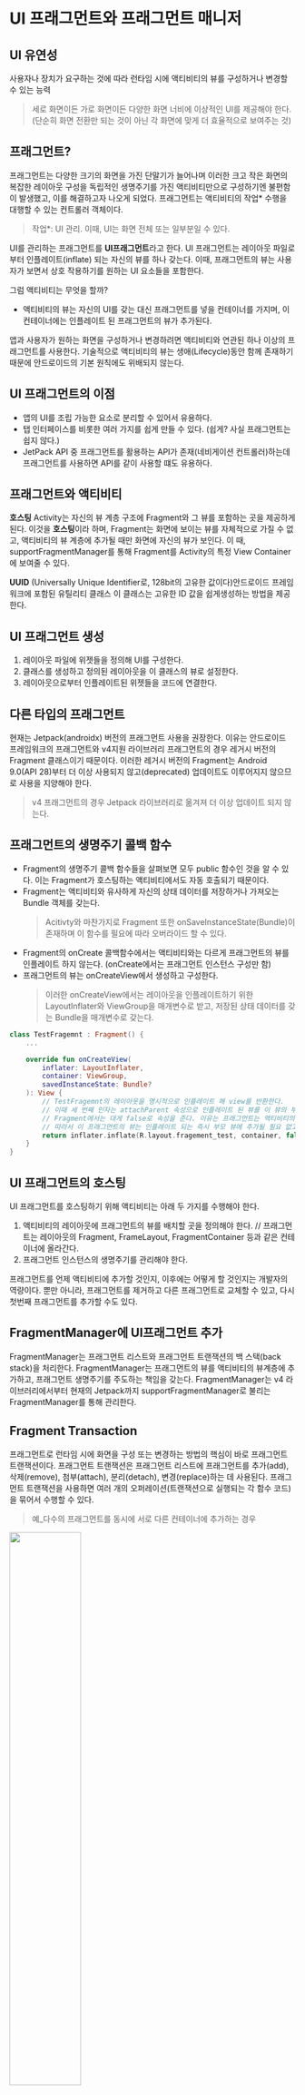 # UI 프래그먼트와 프래그먼트 매니저

## UI 유연성
사용자나 장치가 요구하는 것에 따라 런타임 시에 액티비티의 뷰를 구성하거나 변경할 수 있는 능력
> 세로 화면이든 가로 화면이든 다양한 화면 너비에 이상적인 UI를 제공해야 한다. (단순히 화면 전환만 되는 것이 아닌 각 화면에 맞게 더 효율적으로 보여주는 것)


## 프래그먼트?
프래그먼트는 다양한 크기의 화면을 가진 단말기가 늘어나며 이러한 크고 작은 화면의 복잡한 레이아웃 구성을 독립적인 생명주기를 가진 액티비티만으로 구성하기엔 불편함이 발생했고, 이를 해결하고자 나오게 되었다.
프래그먼트는 액티비티의 작업* 수행을 대행할 수 있는 컨트롤러 객체이다.
> 작업*: UI 관리. 이때, UI는 화면 전체 또는 일부분일 수 있다.

UI를 관리하는 프래그먼트를 **UI프래그먼트**라고 한다.
UI 프래그먼트는 레이아웃 파일로부터 인플레이트(inflate) 되는 자신의 뷰를 하나 갖는다. 이때, 프래그먼트의 뷰는 사용자가 보면서 상호 작용하기를 원하는 UI 요소들을 포함한다.

그럼 액티비티는 무엇을 할까?
- 액티비티의 뷰는 자신의 UI를 갖는 대신 프래그먼트를 넣을 컨테이너를 가지며, 이 컨테이너에는 인플레이트 된 프래그먼트의 뷰가 추가된다.

앱과 사용자가 원하는 화면을 구성하거나 변경하려면 액티비티와 연관된 하나 이상의 프래그먼트를 사용한다. 기술적으로 액티비티의 뷰는 생애(Lifecycle)동안 함께 존재하기 때문에 안드로이드의 기본 원칙에도 위배되지 않는다.


## UI 프래그먼트의 이점
- 앱의 UI를 조립 가능한 요소로 분리할 수 있어서 유용하다.
- 탭 인터페이스를 비롯한 여러 가지를 쉽게 만들 수 있다. (쉽게? 사실 프래그먼트는 쉽지 않다.)
- JetPack API 중 프래그먼트를 활용하는 API가 존재(네비게이션 컨트롤러)하는데 프래그먼트를 사용하면 API를 같이 사용할 떄도 유용하다.


## 프래그먼트와 액티비티
**호스팅**
Activity는 자신의 뷰 계층 구조에 Fragment와 그 뷰를 포함하는 곳을 제공하게 된다.
이것을 **호스팅**이라 하며, Fragment는 화면에 보이는 뷰를 자체적으로 가질 수 없고, 액티비티의 뷰 계층에 추가될 때만 화면에 자신의 뷰가 보인다.
이 때, supportFragmentManager를 통해 Fragment를 Activity의 특정 View Container에 보여줄 수 있다.


**UUID**
(Universally Unique Identifier로, 128bit의 고유한 값이다)안드로이드 프레임워크에 포함된 유틸리티 클래스
이 클래스는 고유한 ID 값을 쉽게생성하는 방법을 제공한다.


## UI 프래그먼트 생성
1. 레이아웃 파일에 위젯들을 정의해 UI를 구성한다.
2. 클래스를 생성하고 정의된 레이아웃을 이 클래스의 뷰로 설정한다.
3. 레이아웃으로부터 인플레이트된 위젯들을 코드에 연결한다.


## 다른 타입의 프래그먼트
현재는 Jetpack(androidx) 버전의 프래그먼트 사용을 권장한다.
이유는 안드로이드 프레임워크의 프래그먼트와 v4지원 라이브러리 프래그먼트의 경우 레거시 버전의 Fragment 클래스이기 때문이다.
이러한 레거시 버전의 Fragment는 Android 9.0(API 28)부터 더 이상 사용되지 않고(deprecated) 업데이트도 이루어지지 않으므로 사용을 지양해야 한다. 
> v4 프래그먼트의 경우 Jetpack 라이브러리로 옮겨져 더 이상 업데이트 되지 않는다.


## 프래그먼트의 생명주기 콜백 함수
+ Fragment의 생명주기 콜백 함수들을 살펴보면 모두 public 함수인 것을 알 수 있다. 이는 Fragment가 호스팅하는 액티비티에서도 자동 호출되기 때문이다.
+ Fragment는 액티비티와 유사하게 자신의 상태 데이터를 저장하거나 가져오는 Bundle 객체를 갖는다. 
    > Acitivty와 마찬가지로 Fragment 또한 onSaveInstanceState(Bundle)이 존재하며 이 함수를 필요에 따라 오버라이드 할 수 있다.
+ Fragment의 onCreate 콜백함수에서는 액티비티와는 다르게 프래그먼트의 뷰를 인플레이트 하지 않는다. (onCreate에서는 프래그먼트 인스턴스 구성만 함)
+ 프래그먼트의 뷰는 onCreateView에서 생성하고 구성한다.
    > 이러한 onCreateView에서는 레이아웃을 인플레이트하기 위한 LayoutInflater와 ViewGroup을 매개변수로 받고, 저장된 상태 데이터를 갖는 Bundle을 매개변수로 갖는다.

```kotlin
class TestFragemnt : Fragment() {
    ...

    override fun onCreateView(
        inflater: LayoutInflater,
        container: ViewGroup,
        savedInstanceState: Bundle?
    ): View {
        // TestFragemnt의 레이아웃을 명시적으로 인플레이트 해 view를 반환한다.
        // 이때 세 번째 인자는 attachParent 속성으로 인플레이트 된 뷰를 이 뷰의 부모(지금은 액티비티)에 즉시 추가할 것인지 알려준다.
        // Fragment에서는 대게 false로 속성을 준다. 이유는 프래그먼트는 액티비티의 컨테이너 뷰에 호스팅 되기 때문이다.
        // 따라서 이 프래그먼트의 뷰는 인플레이트 되는 즉시 부모 뷰에 추가될 필요 없고, 때에 따라 액티비티에서 필요로 할 때 이 뷰를 추가한다.
        return inflater.inflate(R.layout.fragement_test, container, false)  
    }
}
```

## UI 프래그먼트의 호스팅
UI 프래그먼트를 호스팅하기 위해 액티비티는 아래 두 가지를 수행해야 한다.
1. 액티비티의 레이아웃에 프래그먼트의 뷰를 배치할 곳을 정의해야 한다. // 프래그먼트는 레이아웃의 Fragment, FrameLayout, FragmentContainer 등과 같은 컨테이너에 올라간다.
2. 프래그먼트 인스턴스의 생명주기를 관리해야 한다.

프래그먼트를 언제 액티비티에 추가할 것인지, 이후에는 어떻게 할 것인지는 개발자의 역량이다.
뿐만 아니라, 프래그먼트를 제거하고 다른 프래그먼트로 교체할 수 있고, 다시 첫번째 프래그먼트를 추가할 수도 있다.


## FragmentManager에 UI프래그먼트 추가
FragmentManager는 프래그먼트 리스트와 프래그먼트 트랜잭션의 백 스택(back stack)을 처리한다.
FragmentManager는 프래그먼트의 뷰를 액티비티의 뷰계층에 추가하고, 프래그먼트 생명주기를 주도하는 책임을 갖는다.
FragmentManager는 v4 라이브러리에서부터 현재의 Jetpack까지 supportFragmentManager로 불리는 FragmentManager를 통해 관리한다.


## Fragment Transaction
프래그먼트로 런타임 시에 화면을 구성 또는 변경하는 방법의 핵심이 바로 프래그먼트 트랜잭션이다. 
프래그먼트 트랜잭션은 프래그먼트 리스트에 프래그먼트를 추가(add), 삭제(remove), 첨부(attach), 분리(detach), 변경(replace)하는 데 사용된다.
프래그먼트 트랜잭션을 사용하면 여러 개의 오퍼레이션(트랜잭션으로 실행되는 각 함수 코드)을 묶어서 수행할 수 있다.
> 예_다수의 프래그먼트를 동시에 서로 다른 컨테이너에 추가하는 경우

<img src="https://user-images.githubusercontent.com/84364741/243623836-4105495c-7472-47c9-9be4-76f61b0c7703.png" width="50%">

FragmentManager는 프래그먼트 트랜잭션의 백 스택을 유지 괸라한다. 따라서 프래그먼트 트랜잭션이 다수의 오퍼레이션을 포함한다면 해당 트랜잭션이 백 스택에서 제거될 때 이 오퍼레이션들이 역으로 실행된다.
그러므로 다수의 프래그먼트 오퍼레이션들을 하나의 트랜잭션으로 묶으면 UI 상태를 더욱 잘 제어할 수 있다.

FragmentManager.beginTransaction() 함수는 FragmentTransaction의 인스턴스를 생성해 반환한다.
> FragmentTransaction 클래스는 **플루언트 인터페이스(fluent interface)**를 사용한다.
> 플루언트 인터페이스는 코드를 이해하기 쉽게 해주는 객체지향 기법이며, 일반적으로 함수의 연쇄 호출 형태로 구현된다.

FragmentTransaction을 구성하는 함수들은 Unit이 아닌 FragemntTransaction 객체를 반환하기 때문에 연쇄 호출이 가능하다.


## Fragment 상태 관리
여러가지 이유로 액티비티가 소멸되었다가 다시 생성될 때를 대비해서 Fragment들은 리스트에 보존되어 있는다.
그렇기 때문에 액티비티가 재생성 되어도 FragmentManager 인스턴스가 그 리스트를 가져와 Fragment가 기존에 있었다면 리스트에서 해당 Fragment를 가져올 수 있게 된다. (없다면 생성해주고 FragmentManager에 등록 해주면 된다)


## FragmentManager와 Fragment의 생명주기
프래그먼트의 생명주기는 액티비티와 유사하다(생명주기 콜백함수는 더 세분화 되있음)
프래그먼트 생명주기 상태는 중단(Stopped), 일시 중지(Paused), 실행 재개(Resumed)가 있고, 이러한 상태가 전환될 때 필요한 일을 처리하는 콜백 함수들이 있다. (이러한 함수들은 액티비티 생명주기 함수들과 대응됨)

+ 프래그먼트는 액티비티를 대신해 작동하므로 프래그먼트의 상태는 액티비티의 상태를 반영해야 한다. 따라서 프래그먼트는 액티비티의 작업을 처리하기 위해 액티비티와 일치하는 생명주기 함수가 필요하다.

<img src="https://user-images.githubusercontent.com/84364741/243624271-00d460aa-7a0f-47c5-a80b-bf17797ac20f.png" width="70%">

### 프래그먼트 생명주기와 액티비티 생명주기의 다른점
프래그먼트 생명주기 함수는 안드로이드 운영체제가 아닌 호스팅 액티비티의 FragmentManager가 호출한다는 점이다. 
그렇기 때문에 프래그먼트는 액티비티가 내부적으로 처리해서 안드로이드 운영체제는 액티비티가 사용하는 프래그먼트에 관해서는 아무것도 모른다.
> 프래그먼트의 콜백함수인 onAttach, onCreate, onCreateView, onViewCreated 함수들은 프래그먼트를 FragmentManager에 추가할 때 호출된다.

onActivityCreated 함수는 호스팅 액티비티의 onCreate 함수가 실행 된 후 호출된다.
> 앱에서는 호스팅 액티비티의 onCreate에서 프래그먼트를 추가하면, onActivityCreated 함수는 프래그먼트가 추가된 후에 호출된다.

Q. 액티비티가 이미 실행 중일 때 프래그먼트를 추가하면 어떻게 될까?
A. 이때 FragmentManager는 해당 프래그먼트가 호스팅 액티비티의 상태를 따라잡는 데 필요한 프래그먼트 생명주기 함수를 몇 개이든지 간에 차례대로 즉시 호출한다.
> 예를들어 실행 중인 액티비티에 프래그먼트가 추가되면 onAttach() - onCreate() - onCreateView - onActivityCreated() - onStart() - onResume()의 순서로 이함수들을 연속으로 호출한다.

프래그먼트의 상태가 액티비티의 상태를 따라잡으면 이후부터는 호스팅 액티비티의 FragmentManager가 액티비티 상태와 동조된 프래그먼트 상태를 유지한다.
즉, 안드로이드 운영체제로부터 액티비티 생명주기 함수들이 호출되면 이것과 부합되는 프래그먼트 생명주기 함수들을 호출한다.


## 프래그먼트를 사용하는 애플리케이션 아키텍처
프래그먼트는 주요 컴포넌트를 재사용하게끔 캡슐화한다. (컴포넌트는 전체 화면을 나타낸다)
> 만일 한 번에 많은 프래그먼트를 화면에 넣으면 프래그먼트 트랜잭션 때문에 코드가 지저분하게 된다. 따라서 작은 컴포넌트들을 재사용할 때는 프래그먼트 대신 커스텀 뷰로 추출하는 것이 좋은 방법이다.

* 일반적으로 한 화면에는 최대 두 개 또는 세 개 정도의 프래그먼트를 사용하는 것이 좋다.(적을수록 좋다)


## 프래그먼트 사용 여부 결정하기
프래그먼트는 안드로이드 커뮤니티에서 논의가 많은 주제다.
> 어떤 사람들은 프래그먼트와 생명주기에 관련해 추가되는 복잡성이 부정적이라 프래그먼트를 절대 사용하지 않는다.
> 허나 이러한 생각은 문제가 있다. ViewPager나 Jetpack 내비게이션 라이브러리 같이 프래그먼트에 의존하는 안드로이드 API가 존재하기 때문이다.
> 또, 프래그먼트 의존 API가 없더라도 프래그먼트는 많은 요구사항을 갖는 큰 애플리케이션에 유용하다. (반면, 단일 화면을 갖는 애플리케이션에는 프래그먼트가 필요하지 않다.)

UI 프래그먼트를 호스팅하는 액티비티로 기존 액티비티를 변경하는 것은 어렵지 않지만 성가신 일이 여럿 생길 수 있다.
> 액티비티로 관리되는 UI와 프래그먼트로 관리되는 UI가 뒤섞여 혼란만 가중되기 때문이다.
> 그럴 바에는 아예 처음부터 프래그먼트를 사용해서 코드를 작성하는 것이 훨씬 더 쉽고 재작업에 따르는 고통을 걱정하지 않아도 된다.
